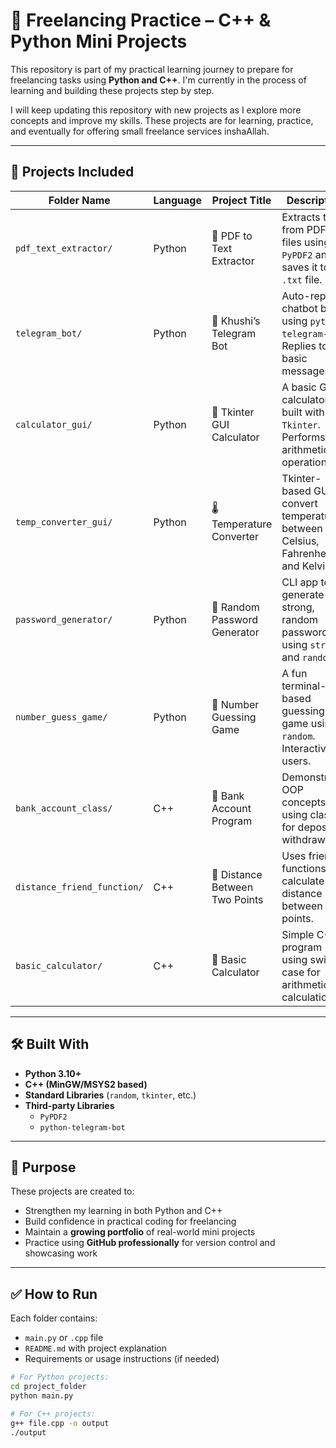 # 📁 Freelancing Practice – C++ & Python Mini Projects

This repository is part of my practical learning journey to prepare for freelancing tasks using **Python and C++**. I'm currently in the process of learning and building these projects step by step. 

I will keep updating this repository with new projects as I explore more concepts and improve my skills. These projects are for learning, practice, and eventually for offering small freelance services inshaAllah.

---

## 📌 Projects Included

| Folder Name | Language | Project Title | Description |
|-------------|----------|----------------|-------------|
| `pdf_text_extractor/` | Python | 📄 PDF to Text Extractor | Extracts text from PDF files using `PyPDF2` and saves it to a `.txt` file. |
| `telegram_bot/` | Python | 🤖 Khushi’s Telegram Bot | Auto-reply chatbot built using `python-telegram-bot`. Replies to basic messages. |
| `calculator_gui/` | Python | 🧮 Tkinter GUI Calculator | A basic GUI calculator built with `Tkinter`. Performs all arithmetic operations. |
| `temp_converter_gui/` | Python | 🌡️ Temperature Converter | Tkinter-based GUI to convert temperatures between Celsius, Fahrenheit, and Kelvin. |
| `password_generator/` | Python | 🔐 Random Password Generator | CLI app to generate strong, random passwords using `string` and `random`. |
| `number_guess_game/` | Python | 🎲 Number Guessing Game | A fun terminal-based guessing game using `random`. Interactive for users. |
| `bank_account_class/` | C++ | 🏦 Bank Account Program | Demonstrates OOP concepts using classes for deposit & withdrawal. |
| `distance_friend_function/` | C++ | 📏 Distance Between Two Points | Uses friend functions to calculate the distance between 2D points. |
| `basic_calculator/` | C++ | 🧮 Basic Calculator | Simple C++ program using switch-case for arithmetic calculations. |

---

## 🛠 Built With

- **Python 3.10+**
- **C++ (MinGW/MSYS2 based)**
- **Standard Libraries** (`random`, `tkinter`, etc.)
- **Third-party Libraries**
  - `PyPDF2`
  - `python-telegram-bot`

---

## 🎯 Purpose

These projects are created to:

- Strengthen my learning in both Python and C++
- Build confidence in practical coding for freelancing
- Maintain a **growing portfolio** of real-world mini projects
- Practice using **GitHub professionally** for version control and showcasing work

---

## ✅ How to Run

Each folder contains:
- `main.py` or `.cpp` file
- `README.md` with project explanation
- Requirements or usage instructions (if needed)

```bash
# For Python projects:
cd project_folder
python main.py

# For C++ projects:
g++ file.cpp -o output
./output

